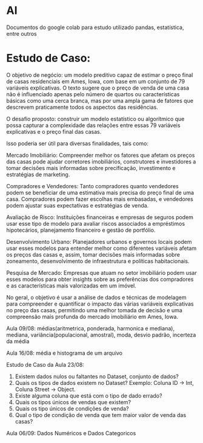 # AI

Documentos do google colab para estudo utilizado pandas, estatística, entre outros

# Estudo de Caso:

O objetivo de negócio: um modelo preditivo capaz de estimar o preço final de casas residenciais em Ames, Iowa, com base em um conjunto de 79 variáveis explicativas. O texto sugere que o preço de venda de uma casa não é influenciado apenas pelo número de quartos ou características básicas como uma cerca branca, mas por uma ampla gama de fatores que descrevem praticamente todos os aspectos das residências.

O desafio proposto: construir um modelo estatístico ou algorítmico que possa capturar a complexidade das relações entre essas 79 variáveis explicativas e o preço final das casas.

Isso poderia ser útil para diversas finalidades, tais como:

Mercado Imobiliário: Compreender melhor os fatores que afetam os preços das casas pode ajudar corretores imobiliários, construtores e investidores a tomar decisões mais informadas sobre precificação, investimento e estratégias de marketing.

Compradores e Vendedores: Tanto compradores quanto vendedores podem se beneficiar de uma estimativa mais precisa do preço final de uma casa. Compradores podem fazer escolhas mais embasadas, e vendedores podem ajustar suas expectativas e estratégias de venda.

Avaliação de Risco: Instituições financeiras e empresas de seguros podem usar esse tipo de modelo para avaliar riscos associados a empréstimos hipotecários, planejamento financeiro e gestão de portfólio.

Desenvolvimento Urbano: Planejadores urbanos e governos locais podem usar esses modelos para entender melhor como diferentes variáveis afetam os preços das casas e, assim, tomar decisões mais informadas sobre zoneamento, desenvolvimento de infraestrutura e políticas habitacionais.

Pesquisa de Mercado: Empresas que atuam no setor imobiliário podem usar esses modelos para obter insights sobre as preferências dos compradores e as características mais valorizadas em um imóvel.

No geral, o objetivo é usar a análise de dados e técnicas de modelagem para compreender e quantificar o impacto das várias variáveis explicativas no preço das casas, permitindo uma melhor tomada de decisão e uma compreensão mais profunda do mercado imobiliário em Ames, Iowa.

Aula 09/08: médias(aritmetrica, ponderada, harmonica e mediana), mediana, variância(populacional, amostral), moda, desvio padrão, incerteza da média

Aula 16/08: média e histograma de um arquivo

Estudo de Caso da Aula 23/08: 
1.  Existem dados nulos ou faltantes no Dataset, conjunto de dados?
2.  Quais os tipos de dados existem no Dataset? Exemplo: Coluna ID -> Int, Coluna Street -> Object.
3.  Existe alguma coluna que está com o tipo de dado errado?
4. Quais os tipos únicos de vendas que existem?
5. Quais os tipo únicos de condições de venda? 
6. Qual o tipo de condição de venda que tem maior valor de venda das casas?

Aula 06/09: Dados Numéricos e Dados Categoricos

